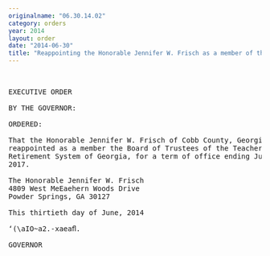 ```yaml
---
originalname: "06.30.14.02"
category: orders
year: 2014
layout: order
date: "2014-06-30"
title: "Reappointing the Honorable Jennifer W. Frisch as a member of the Board of Trustees of the Teachers Retirement System of Georgia"
---
```

<pre>
 

EXECUTIVE ORDER

BY THE GOVERNOR:

ORDERED:

That the Honorable Jennifer W. Frisch of Cobb County, Georgia, is
reappointed as a member the Board of Trustees of the Teachers
Retirement System of Georgia, for a term of office ending June 30,
2017.

The Honorable Jennifer W. Frisch
4809 West MeEaehern Woods Drive
Powder Springs, GA 30127

This thirtieth day of June, 2014

‘(\aIO~a2.-xaeaﬂ.

GOVERNOR

</pre>
